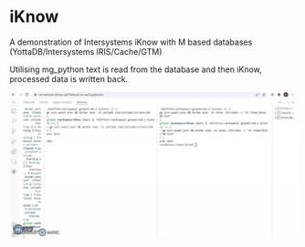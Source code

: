 # iKnow

A demonstration of Intersystems iKnow with M based databases (YottaDB/Intersystems IRIS/Cache/GTM) 

Utilising mg_python text is read from the database and then iKnow, processed data is written back.


![Alt text](iknow.webp?raw=true "iKnow")
